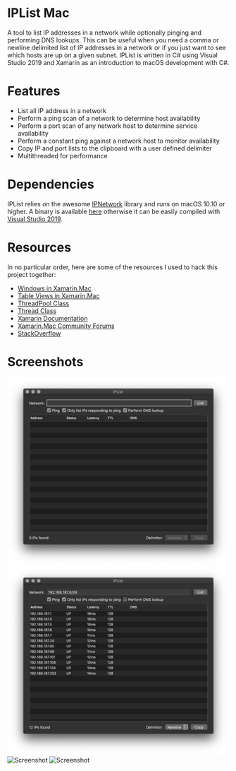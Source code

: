 # IPList Mac
A tool to list IP addresses in a network while optionally pinging and performing DNS lookups. This can be useful when you need a comma or newline delimited list of IP addresses in a network or if you just want to see which hosts are up on a given subnet. IPList is written in C# using Visual Studio 2019 and Xamarin as an introduction to macOS development with C#.

# Features
* List all IP address in a network
* Perform a ping scan of a network to determine host availability
* Perform a port scan of any network host to determine service availability
* Perform a constant ping against a network host to monitor availability
* Copy IP and port lists to the clipboard with a user defined delimiter
* Multithreaded for performance

# Dependencies
IPList relies on the awesome [IPNetwork](https://github.com/lduchosal/ipnetwork) library and runs on macOS 10.10 or higher. A binary is available [here](https://github.com/mcherry/IPList.macOS/raw/master/Binary/IPList.app.tgz) otherwise it can be easily compiled with [Visual Studio 2019](https://visualstudio.microsoft.com/vs/).

# Resources
In no particular order, here are some of the resources I used to hack this project together:
* [Windows in Xamarin.Mac](https://docs.microsoft.com/en-us/xamarin/mac/user-interface/window)
* [Table Views in Xamarin.Mac](https://docs.microsoft.com/en-us/xamarin/mac/user-interface/table-view)
* [ThreadPool Class](https://docs.microsoft.com/en-us/dotnet/api/system.threading.threadpool?view=netframework-4.8)
* [Thread Class](https://docs.microsoft.com/en-us/dotnet/api/system.threading.thread?view=netframework-4.8)
* [Xamarin Documentation](https://docs.microsoft.com/en-us/xamarin/)
* [Xamarin.Mac Community Forums](https://forums.xamarin.com/categories/xamarin-mac)
* [StackOverflow](https://stackoverflow.com/questions/tagged/xamarin)

# Screenshots
![Screenshot](https://github.com/mcherry/IPList.macOS/blob/master/Screenshots/008.png?raw=true "Screenshot 1")
![Screenshot](https://github.com/mcherry/IPList.macOS/blob/master/Screenshots/009.png?raw=true "Screenshot 2")
![Screenshot](https://github.com/mcherry/IPList.macOS/blob/master/Screenshots/010.png?raw=true "Screenshot 3")
![Screenshot](https://github.com/mcherry/IPList.macOS/blob/master/Screenshots/011.png?raw=true "Screenshot 4")
